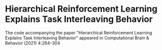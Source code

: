 # Hierarchical Reinforcement Learning Explains Task Interleaving Behavior
The code accompanying the paper "Hierarchical Reinforcement Learning Explains Task Interleaving Behavior" appeared in Computational Brain & Behavior (2021) 4:284–304 
